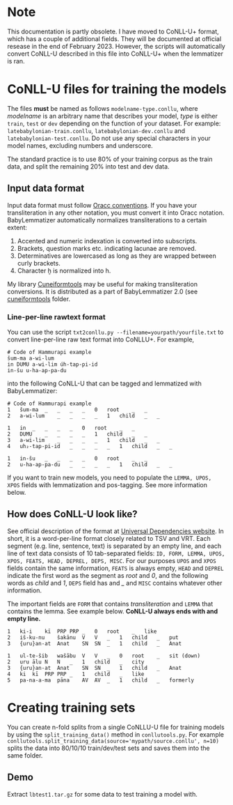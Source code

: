 # Note
This documentation is partly obsolete. I have moved to CoNLL-U+ format, which has a couple of additional fields. They will be documented at official resease in the end of February 2023. However, the scripts will automatically convert CoNLL-U described in this file into CoNLL-U+ when the lemmatizer is ran.

# CoNLL-U files for training the models
The files **must** be named as follows ```modelname-type.conllu```, where *modelname* is an arbitrary name that describes your model, *type* is either ```train```, ```test``` or ```dev``` depending on the function of your dataset. For example: ```latebabylonian-train.conllu```, ```latebabylonian-dev.conllu``` and ```latebabylonian-test.conllu```. Do not use any special characters in your model names, excluding numbers and underscore.

The standard practice is to use 80% of your training corpus as the train data, and split the remaining 20% into test and dev data.

## Input data format
Input data format must follow [Oracc conventions](http://oracc.museum.upenn.edu/doc/help/languages/akkadian/akkadianstylesheet/index.html). If you have your transliteration in any other notation, you must convert it into Oracc notation. BabyLemmatizer automatically normalizes transliterations to a certain extent:

1. Accented and numeric indexation is converted into subscripts.
2. Brackets, question marks etc. indicating lacunae are removed.
3. Determinatives are lowercased as long as they are wrapped between curly brackets.
4. Character ḫ is normalized into h.

My library [Cuneiformtools](https://docs.google.com/document/d/1kW9DnCpXGICJ_ttOCO182G2jivE7_knVOZP_v6vdNPw/) may be useful for making transliteration conversions. It is distributed as a part of BabyLemmatizer 2.0 (see [cuneiformtools](https://github.com/asahala/BabyLemmatizer/tree/main/cuneiformtools) folder.

### Line-per-line rawtext format
You can use the script ```txt2conllu.py --filename=yourpath/yourfile.txt``` to convert line-per-line raw text format into CoNLLU+. For example,

```
# Code of Hammurapi example
šum-ma a-wi-lum
in DUMU a-wi-lim úh-tap-pi-id
in-šu u-ha-ap-pa-du
```

into the following CoNLL-U that can be tagged and lemmatized with BabyLemmatizer:

```
# Code of Hammurapi example
1	šum-ma	_	_	_	_	0	root	_	_
2	a-wi-lum	_	_	_	_	1	child	_	_

1	in	_	_	_	_	0	root	_	_
2	DUMU	_	_	_	_	1	child	_	_
3	a-wi-lim	_	_	_	_	1	child	_	_
4	uh₂-tap-pi-id	_	_	_	_	1	child	_	_

1	in-šu	_	_	_	_	0	root	_	_
2	u-ha-ap-pa-du	_	_	_	_	1	child	_	_

```

If you want to train new models, you need to populate the ```LEMMA, UPOS, XPOS``` fields with lemmatization and pos-tagging. See more information below.


## How does CoNLL-U look like?
See official description of the format at [Universal Dependencies website](https://universaldependencies.org/format.html). In short, it is a word-per-line format closely related to TSV and VRT. Each segment (e.g. line, sentence, text) is separated by an empty line, and each line of text data consists of 10 tab-separated fields: ```ID, FORM, LEMMA, UPOS, XPOS, FEATS, HEAD, DEPREL, DEPS, MISC```. For our purposes ```UPOS``` and ```XPOS``` fields contain the same information, ```FEATS``` is always empty, ```HEAD``` and ```DEPREL``` indicate the first word as the segment as *root* and *0*, and the following words as *child* and *1*, ```DEPS``` field has and *_* and ```MISC``` contains whatever other information.

The important fields are ```FORM``` that contains *transliteration* and ```LEMMA``` that contains the lemma. See example below. **CoNLL-U always ends with and empty line.**


```
1	ki-i	kī	PRP	PRP	_	0	root	_	like
2	iš-ku-nu	šakānu	V	V	_	1	child	_	put
3	{uru}an-at	Anat	SN	SN	_	1	child	_	Anat

1	ul-te-šib	wašābu	V	V	_	0	root	_	sit (down)
2	uru	ālu	N	N	_	1	child	_	city
3	{uru}an-at	Anat	SN	SN	_	1	child	_	Anat
4	ki	kī	PRP	PRP	_	1	child	_	like
5	pa-na-a-ma	pāna	AV	AV	_	1	child	_	formerly

```
# Creating training sets

You can create n-fold splits from a single CoNLLU-U file for training models by using the ```split_training_data()``` method in  ```conllutools.py```.  For example ```conllutools.split_training_data(source='mypath/source.conllu', n=10)``` splits the data into 80/10/10 train/dev/test sets and saves them into the same folder.

## Demo
Extract ```lbtest1.tar.gz``` for some data to test training a model with.
